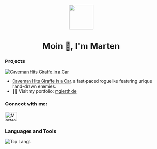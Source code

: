 <div align="center" style="margin-top: 2rem"><img src="https://martengierth.de/favicon.svg" width="80" height="80" /></div>
<h1 align="center">Moin 👋, I'm Marten</h1>
<h3 align="left">Projects</h3>
<a href="https://cavemanhitsgiraffeinacar.github.io/" target="_blank">
<img src="https://cdn.discordapp.com/emojis/1298384323166343220.webp?size=40" alt="Caveman Hits Giraffe in a Car" />
</a>

- [Caveman Hits Giraffe in a Car](https://cavemanhitsgiraffeinacar.github.io/), a fast-paced roguelike featuring unique
  hand-drawn enemies.
- 👨‍💻 Visit my portfolio: [mgierth.de](https://mgierth.de)

<h3 align="left">Connect with me:</h3>
<p align="left">
  <a href="https://linkedin.com/in/marten-gierth/" target="_blank">
    <img align="center" src="https://raw.githubusercontent.com/rahuldkjain/github-profile-readme-generator/master/src/images/icons/Social/linked-in-alt.svg" alt="Marten Gierth on LinkedIn" height="30" width="40" />
  </a>
</p>

<h3 align="left">Languages and Tools:</h3>
<picture>
  <source media="(prefers-color-scheme: dark)" srcset="https://github-readme-stats.vercel.app/api/top-langs/?username=marten-gierth&layout=compact&theme=dark">
  <source media="(prefers-color-scheme: light)" srcset="https://github-readme-stats.vercel.app/api/top-langs/?username=marten-gierth&layout=compact&theme=default">
  <img alt="Top Langs" src="https://github-readme-stats.vercel.app/api/top-langs/?username=marten-gierth&layout=compact&theme=default">
</picture>
